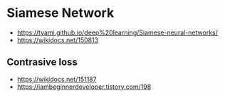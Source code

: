 # Siamese Network
- https://tyami.github.io/deep%20learning/Siamese-neural-networks/
- https://wikidocs.net/150813
## Contrasive loss
- https://wikidocs.net/151187
- https://iambeginnerdeveloper.tistory.com/198
